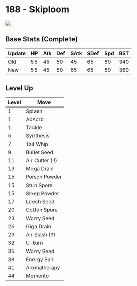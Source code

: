 # 188 - Skiploom
![][188]

## Base Stats (Complete)

Update | HP | Atk | Def | SAtk | SDef | Spd | BST
---    | ---| --- | --- | ---  | ---  | --- | ---
Old    | 55 |  45 |  50 |  45  |  65  |  80  |  340
New    | 55 |  45 |  50 |  65  |  65  |  80  |  360

## Level Up

Level | Move
---   | ---
  1   | Splash
  1   | Absorb
  1   | Tackle
  5   | Synthesis
  7   | Tail Whip
  9   | Bullet Seed
 11   | Air Cutter (!!)
 13   | Mega Drain
 15   | Poison Powder
 15   | Stun Spore
 15   | Sleep Powder
 17   | Leech Seed
 20   | Cotton Spore
 23   | Worry Seed
 26   | Giga Drain
 29   | Air Slash (!!)
 32   | U-turn
 35   | Worry Seed
 38   | Energy Ball
 41   | Aromatherapy
 44   | Memento



[188]: /img/pokemon/188.png
